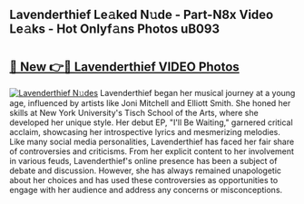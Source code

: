 ## Lavenderthief Le𝚊ked N𝚞de - Part-N8x Video Le𝚊ks - Hot Onlyf𝚊ns Photos uB093

# <h2><a href="http://ab39397.deff.icu/?id=Lavenderthief">🔗 New 👉🔴 Lavenderthief VIDEO Photos</a></h2>

[![Lavenderthief N𝚞des](https://i.imgur.com/rIISA9y.gif)](http://ab39397.deff.icu/?id=Lavenderthief)
Lavenderthief began her musical journey at a young age, influenced by artists like Joni Mitchell and Elliott Smith. She honed her skills at New York University's Tisch School of the Arts, where she developed her unique style. Her debut EP, "I'll Be Waiting," garnered critical acclaim, showcasing her introspective lyrics and mesmerizing melodies. Like many social media personalities, Lavenderthief has faced her fair share of controversies and criticisms. From her explicit content to her involvement in various feuds, Lavenderthief's online presence has been a subject of debate and discussion. However, she has always remained unapologetic about her choices and has used these controversies as opportunities to engage with her audience and address any concerns or misconceptions.
